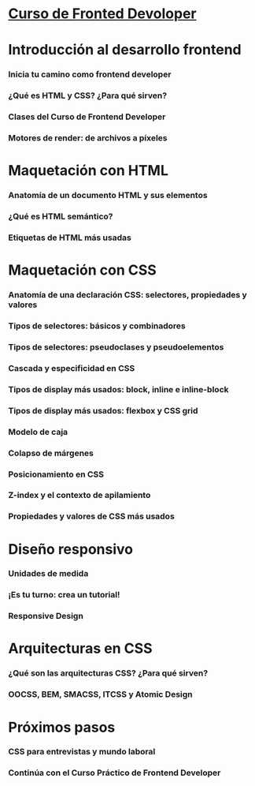 # [Curso de Fronted Devoloper](https://platzi.com/cursos/frontend-developer/)  



# Introducción al desarrollo frontend

### Inicia tu camino como frontend developer

### ¿Qué es HTML y CSS? ¿Para qué sirven?

### Clases del Curso de Frontend Developer

### Motores de render: de archivos a píxeles

# Maquetación con HTML
### Anatomía de un documento HTML y sus elementos
### ¿Qué es HTML semántico?
### Etiquetas de HTML más usadas
# Maquetación con CSS

### Anatomía de una declaración CSS: selectores, propiedades y valores
### Tipos de selectores: básicos y combinadores
### Tipos de selectores: pseudoclases y pseudoelementos
### Cascada y especificidad en CSS
### Tipos de display más usados: block, inline e inline-block
### Tipos de display más usados: flexbox y CSS grid
### Modelo de caja
### Colapso de márgenes
### Posicionamiento en CSS
### Z-index y el contexto de apilamiento
### Propiedades y valores de CSS más usados
# Diseño responsivo

### Unidades de medida
### ¡Es tu turno: crea un tutorial!
### Responsive Design

# Arquitecturas en CSS
### ¿Qué son las arquitecturas CSS? ¿Para qué sirven?
### OOCSS, BEM, SMACSS, ITCSS y Atomic Design

# Próximos pasos
### CSS para entrevistas y mundo laboral
### Continúa con el Curso Práctico de Frontend Developer
  
